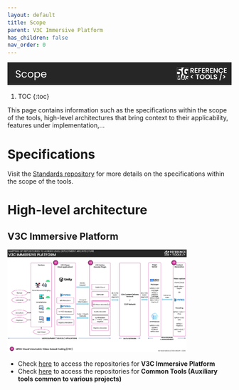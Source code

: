 ```yaml
---
layout: default
title: Scope
parent: V3C Immersive Platform
has_children: false
nav_order: 0
---
```


<img src="../../assets/images/Banner_Scope.png" /> 

1. TOC
{:toc}

This page contains information such as the specifications within the scope of the tools, high-level architectures that bring context to their applicability, features under implementation,...

# Specifications
Visit the [Standards repository](https://5g-mag.github.io/Standards/pages/volumetric-video.html) for more details on the specifications within the scope of the tools.

# High-level architecture

## V3C Immersive Platform

<img src="../../assets/images/projects/v3c_diagram.png" style="width: 80%">

 * Check [here](./repositories.html) to access the repositories for **V3C Immersive Platform**
 * Check [here](../common-tools/) to access the repositories for **Common Tools (Auxiliary tools common to various projects)**
